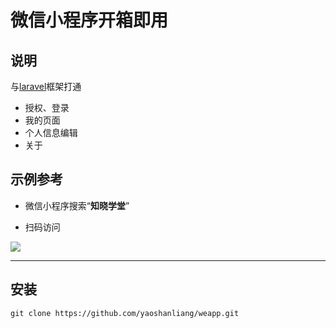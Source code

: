 # 微信小程序开箱即用

## 说明
与[laravel](https://github.com/yaoshanliang/laravel)框架打通

 * 授权、登录
 * 我的页面
 * 个人信息编辑
 * 关于

## 示例参考
 * 微信小程序搜索“**知晓学堂**”

 * 扫码访问
 
![](http://about.iat.net.cn/images/%E3%80%90weapp%E3%80%91qrcode.jpg)



---


## 安装

    git clone https://github.com/yaoshanliang/weapp.git
